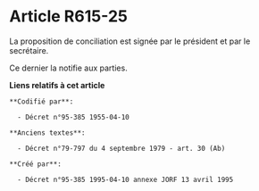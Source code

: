 # Article R615-25

La proposition de conciliation est signée par le président et par le secrétaire.

Ce dernier la notifie aux parties.

**Liens relatifs à cet article**

	**Codifié par**:

	  - Décret n°95-385 1955-04-10

	**Anciens textes**:

	  - Décret n°79-797 du 4 septembre 1979 - art. 30 (Ab)

	**Créé par**:

	  - Décret n°95-385 1995-04-10 annexe JORF 13 avril 1995
